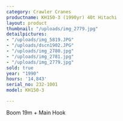 ```yaml
---
category: Crawler Cranes
productname: KH150-3 (1990yr) 40t Hitachi
layout: product
thumbnail: "/uploads/img_2779.jpg"
detailpictures:
- "/uploads/img_5819.JPG"
- "/uploads/dscn1902.JPG"
- "/uploads/img_2780.jpg"
- "/uploads/img_2781.jpg"
- "/uploads/img_2779.jpg"
sold: true
year: "1990"
hours: '14,843'
serial_no: 232-1001
model: KH150-3

---
```

Boom 19m + Main Hook